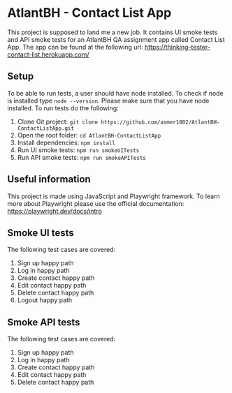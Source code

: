 # AtlantBH - Contact List App

This project is supposed to land me a new job.
It contains UI smoke tests and API smoke tests for an AtlantBH QA assignment app called Contact List App.
The app can be found at the following url: https://thinking-tester-contact-list.herokuapp.com/

## Setup

To be able to run tests, a user should have node installed.
To check if node is installed type `node --version`.
Please make sure that you have node installed.
To run tests do the following:

1. Clone Git project: `git clone https://github.com/asmer1802/AtlantBH-ContactListApp.git`
2. Open the root folder: `cd AtlantBH-ContactListApp`
3. Install dependencies: `npm install`
4. Run UI smoke tests: `npm run smokeUITests`
5. Run API smoke tests: `npm run smokeAPITests`

## Useful information

This project is made using JavaScript and Playwright framework.
To learn more about Playwright please use the official documentation: https://playwright.dev/docs/intro

## Smoke UI tests

The following test cases are covered:

1. Sign up happy path
2. Log in happy path
3. Create contact happy path
4. Edit contact happy path
5. Delete contact happy path
6. Logout happy path

## Smoke API tests

The following test cases are covered:

1. Sign up happy path
2. Log in happy path
3. Create contact happy path
4. Edit contact happy path
5. Delete contact happy path
